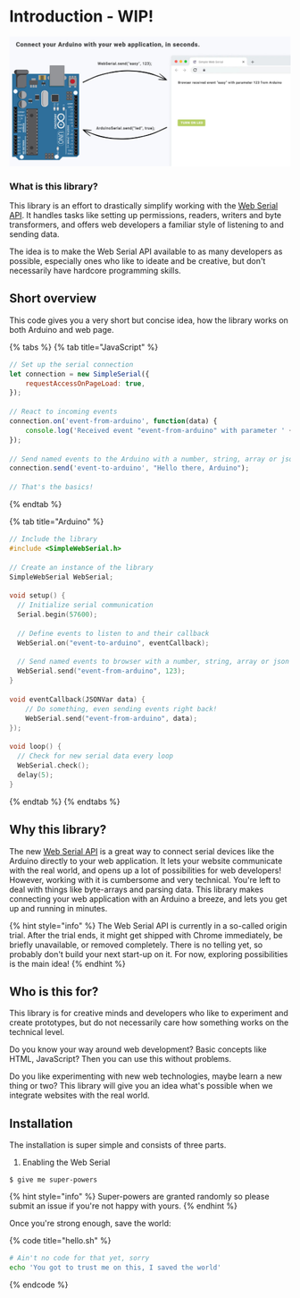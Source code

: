 # Introduction - WIP!

![](.gitbook/assets/titelbild-v1.jpg)

### What is this library?

This library is an effort to drastically simplify working with the [Web Serial API](https://wicg.github.io/serial/). It handles tasks like setting up permissions, readers, writers and byte transformers, and offers web developers a familiar style of listening to and sending data.

The idea is to make the Web Serial API available to as many developers as possible, especially ones who like to ideate and be creative, but don't necessarily have hardcore programming skills.

## Short overview

This code gives you a very short but concise idea, how the library works on both Arduino and web page.

{% tabs %}
{% tab title="JavaScript" %}
```javascript
// Set up the serial connection
let connection = new SimpleSerial({
    requestAccessOnPageLoad: true,
});

// React to incoming events
connection.on('event-from-arduino', function(data) {
    console.log('Received event "event-from-arduino" with parameter ' + data)
});

// Send named events to the Arduino with a number, string, array or json object
connection.send('event-to-arduino', "Hello there, Arduino");

// That's the basics!
```
{% endtab %}

{% tab title="Arduino" %}
```c
// Include the library
#include <SimpleWebSerial.h>

// Create an instance of the library
SimpleWebSerial WebSerial;

void setup() {
  // Initialize serial communication
  Serial.begin(57600);
  
  // Define events to listen to and their callback
  WebSerial.on("event-to-arduino", eventCallback); 
  
  // Send named events to browser with a number, string, array or json object
  WebSerial.send("event-from-arduino", 123);
}

void eventCallback(JSONVar data) {
    // Do something, even sending events right back!
    WebSerial.send("event-from-arduino", data);
});

void loop() {
  // Check for new serial data every loop
  WebSerial.check();
  delay(5);
}
```
{% endtab %}
{% endtabs %}

## Why this library?

The new [Web Serial API](https://wicg.github.io/serial/) is a great way to connect serial devices like the Arduino directly to your web application. It lets your website communicate with the real world, and opens up a lot of possibilities for web developers! However, working with it is cumbersome and very technical. You're left to deal with things like byte-arrays and parsing data. This library makes connecting your web application with an Arduino a breeze, and lets you get up and running in minutes.

{% hint style="info" %}
The Web Serial API is currently in a so-called origin trial. After the trial ends, it might get shipped with Chrome immediately, be briefly unavailable, or removed completely. There is no telling yet, so probably don't build your next start-up on it. For now, exploring possibilities is the main idea!
{% endhint %}

## Who is this for?

This library is for creative minds and developers who like to experiment and create prototypes, but do not necessarily care how something works on the technical level.

Do you know your way around web development? Basic concepts like HTML, JavaScript? Then you can use this without problems.

Do you like experimenting with new web technologies, maybe learn a new thing or two? This library will give you an idea what's possible when we integrate websites with the real world.

## Installation

The installation is super simple and consists of three parts.

1. Enabling the Web Serial

```
$ give me super-powers
```

{% hint style="info" %}
 Super-powers are granted randomly so please submit an issue if you're not happy with yours.
{% endhint %}

Once you're strong enough, save the world:

{% code title="hello.sh" %}
```bash
# Ain't no code for that yet, sorry
echo 'You got to trust me on this, I saved the world'
```
{% endcode %}



